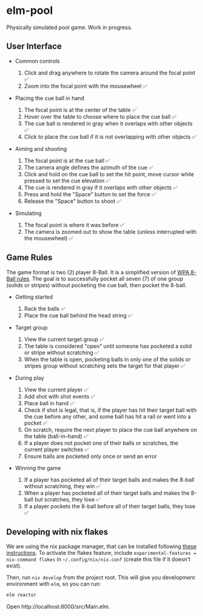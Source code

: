 # elm-pool

Physically simulated pool game. Work in progress.

## User Interface

- Common controls

  1. Click and drag anywhere to rotate the camera around the focal point ✅
  2. Zoom into the focal point with the mousewheel ✅

- Placing the cue ball in hand

  1. The focal point is at the center of the table ✅
  2. Hover over the table to choose where to place the cue ball ✅
  3. The cue ball is rendered in gray when it overlaps with other objects ✅
  4. Click to place the cue ball if it is not overlapping with other objects ✅

- Aiming and shooting

  1. The focal point is at the cue ball ✅
  2. The camera angle defines the azimuth of the cue ✅
  3. Click and hold on the cue ball to set the hit point, move cursor while pressed to set the cue elevation ✅
  4. The cue is rendered in gray if it overlaps with other objects ✅
  5. Press and hold the "Space" button to set the force ✅
  6. Release the "Space" button to shoot ✅

- Simulating

  1. The focal point is where it was before ✅
  2. The camera is zoomed out to show the table (unless interrupted with the mousewheel) ✅

## Game Rules

The game format is two (2) player 8-Ball. It is a simplified version of [WPA 8-Ball rules](https://wpapool.com/rules-of-play/#eight-ball). The goal is to successfully pocket all seven (7) of one group (solids or stripes) without pocketing the cue ball, then pocket the 8-ball.

- Getting started

  1. Rack the balls ✅
  2. Place the cue ball behind the head string ✅

- Target group

  1. View the current target group ✅
  2. The table is considered "open" until someone has pocketed a solid or stripe without scratching ✅
  3. When the table is open, pocketing balls in only one of the solids or stripes group without scratching sets the target for that player ✅

- During play

  1. View the current player ✅
  2. Add shot with shot events ✅
  3. Place ball in hand ✅
  4. Check if shot is legal, that is, if the player has hit their target ball with the cue before any other, and some ball has hit a rail or went into a pocket ✅
  5. On scratch, require the next player to place the cue ball anywhere on the table (ball-in-hand) ✅
  6. If a player does not pocket one of their balls or scratches, the current player switches ✅
  7. Ensure balls are pocketed only once or send an error

- Winning the game

  1. If a player has pocketed all of their target balls and makes the 8-ball without scratching, they win ✅
  2. When a player has pocketed all of their target balls and makes the 8-ball but scratches, they lose ✅
  3. If a player pockets the 8-ball before all of their target balls, they lose ✅

## Developing with nix flakes

We are using the nix package manager, that can be installed following [these instructions](https://nixos.org/download.html). To activate the flakes feature, include `experimental-features = nix-command flakes` in `~/.config/nix/nix.conf` (create this file if it doesn't exist).

Then, run `nix develop` from the project root. This will give you development environment with `elm`, so you can run:

```bash
elm reactor
```

Open http://localhost:8000/src/Main.elm.
